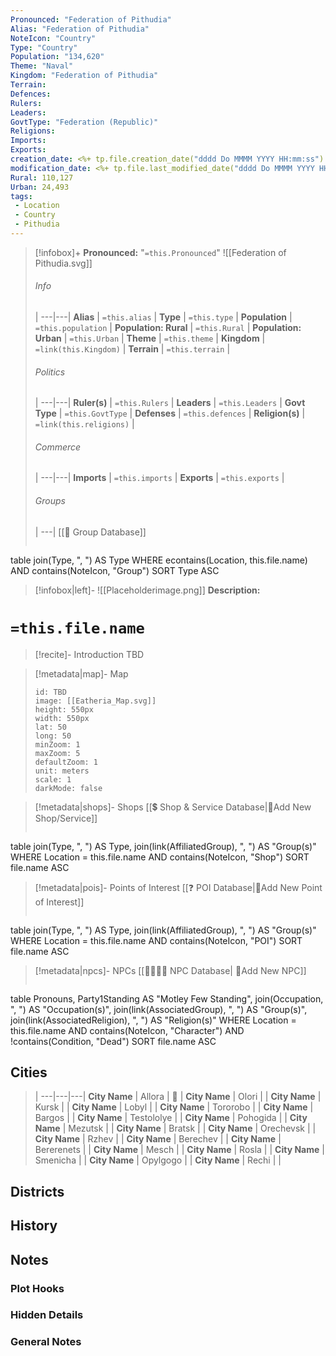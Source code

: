 ```yaml
---
Pronounced: "Federation of Pithudia"
Alias: "Federation of Pithudia"
NoteIcon: "Country"
Type: "Country"
Population: "134,620"
Theme: "Naval"
Kingdom: "Federation of Pithudia"
Terrain:
Defences: 
Rulers: 
Leaders: 
GovtType: "Federation (Republic)"
Religions:
Imports:
Exports:
creation_date: <%+ tp.file.creation_date("dddd Do MMMM YYYY HH:mm:ss") %> 
modification_date: <%+ tp.file.last_modified_date("dddd Do MMMM YYYY HH:mm:ss") %>
Rural: 110,127
Urban: 24,493
tags:
 - Location
 - Country
 - Pithudia
---
```


> [!infobox]+
> **Pronounced:**  "`=this.Pronounced`"
> ![[Federation of Pithudia.svg]]
> ###### Info
>  |
> ---|---|
> **Alias** | `=this.alias` |
> **Type** | `=this.type` |
> **Population** | `=this.population` |
> **Population: Rural** | `=this.Rural` |
> **Population: Urban** | `=this.Urban` |
> **Theme** | `=this.theme` |
> **Kingdom** | `=link(this.Kingdom)` |
> **Terrain** | `=this.terrain` |
> ###### Politics
>  |
> ---|---|
> **Ruler(s)** | `=this.Rulers` |
> **Leaders** | `=this.Leaders` |
> **Govt Type** | `=this.GovtType` |
> **Defenses** | `=this.defences` |
> **Religion(s)** | `=link(this.religions)` |
> ###### Commerce
>  |
> ---|---|
> **Imports** | `=this.imports` |
> **Exports** | `=this.exports` |
> ###### Groups
>  |
> ---|
[[🔰 Group Database]]
> ```dataview 
table join(Type, ", ") AS Type
WHERE econtains(Location, this.file.name) AND contains(NoteIcon, "Group")
SORT Type ASC

> [!infobox|left]- 
> ![[Placeholderimage.png]]
> **Description:** 

# **`=this.file.name`**
> [!recite]- Introduction
TBD

> [!metadata|map]- Map
> ```leaflet
> id: TBD
> image: [[Eatheria_Map.svg]]
> height: 550px
> width: 550px
> lat: 50
> long: 50
> minZoom: 1
> maxZoom: 5
> defaultZoom: 1
> unit: meters
> scale: 1
> darkMode: false
> ```

> [!metadata|shops]- Shops
> [[💲 Shop & Service Database|📝Add New Shop/Service]]
> ```dataview
table join(Type, ", ") AS Type, join(link(AffiliatedGroup), ", ") AS "Group(s)"
WHERE Location = this.file.name AND contains(NoteIcon, "Shop")
SORT file.name ASC

> [!metadata|pois]- Points of Interest
> [[❓ POI Database|📝Add New Point of Interest]]
> ```dataview
table join(Type, ", ") AS Type, join(link(AffiliatedGroup), ", ") AS "Group(s)"
WHERE Location = this.file.name AND contains(NoteIcon, "POI")
SORT file.name ASC

> [!metadata|npcs]- NPCs
> [[👨‍👩‍👧‍👦 NPC Database| 📝Add New NPC]]
> ```dataview
table Pronouns, Party1Standing AS "Motley Few Standing", join(Occupation, ", ") AS "Occupation(s)", join(link(AssociatedGroup), ", ") AS "Group(s)", join(link(AssociatedReligion), ", ") AS "Religion(s)"
WHERE Location = this.file.name AND contains(NoteIcon, "Character") AND !contains(Condition, "Dead")
SORT file.name ASC

## Cities

>  |
> ---|---|---|
> **City Name** | Allora | 🏰 | 
> **City Name** | Olori |  | 
> **City Name** | Kursk |  | 
> **City Name** | Lobyl |  | 
> **City Name** | Tororobo |  | 
> **City Name** | Bargos |  | 
> **City Name** | Testololye |  | 
> **City Name** | Pohogida |  | 
> **City Name** | Mezutsk |  | 
> **City Name** | Bratsk |  | 
> **City Name** | Orechevsk |  | 
> **City Name** | Rzhev |  | 
> **City Name** | Berechev |  | 
> **City Name** | Bererenets |  | 
> **City Name** | Mesch |  | 
> **City Name** | Rosla |  | 
> **City Name** | Smenicha |  | 
> **City Name** | Opylgogo |  | 
> **City Name** | Rechi |  | 
> 


## Districts


## History


## Notes
### Plot Hooks


### Hidden Details


### General Notes

